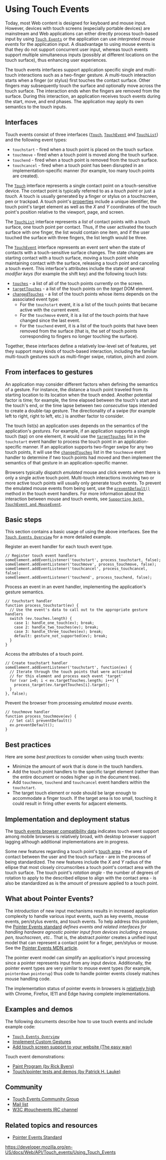 Using Touch Events
==================

Today, most Web content is designed for keyboard and mouse input. However, devices with touch screens (especially portable devices) are mainstream and Web applications can either directly process touch-based input by using [`Touch Events`](../touch_events) or the application can use *interpreted mouse events* for the application input. A disadvantage to using mouse events is that they do not support concurrent user input, whereas touch events support multiple simultaneous inputs (possibly at different locations on the touch surface), thus enhancing user experiences.

The touch events interfaces support application specific single and multi-touch interactions such as a two-finger gesture. A multi-touch interaction starts when a finger (or stylus) first touches the contact surface. Other fingers may subsequently touch the surface and optionally move across the touch surface. The interaction ends when the fingers are removed from the surface. During this interaction, an application receives touch events during the start, move, and end phases. The application may apply its own semantics to the touch inputs.

Interfaces
----------

Touch events consist of three interfaces ([`Touch`](../touch), [`TouchEvent`](../touchevent) and [`TouchList`](../touchlist)) and the following event types:

-   `touchstart` - fired when a touch point is placed on the touch surface.
-   `touchmove` - fired when a touch point is moved along the touch surface.
-   `touchend` - fired when a touch point is removed from the touch surface.
-   `touchcancel` - fired when a touch point has been disrupted in an implementation-specific manner (for example, too many touch points are created).

The [`Touch`](../touch) interface represents a single contact point on a touch-sensitive device. The contact point is typically referred to as a *touch point* or just a *touch*. A touch is usually generated by a finger or stylus on a touchscreen, pen or trackpad. A touch point's [properties](../touch#properties) include a unique identifier, the touch point's target element as well as the *X* and *Y* coordinates of the touch point's position relative to the viewport, page, and screen.

The [`TouchList`](../touchlist) interface represents a *list* of contact points with a touch surface, one touch point per contact. Thus, if the user activated the touch surface with one finger, the list would contain one item, and if the user touched the surface with three fingers, the list length would be three.

The [`TouchEvent`](../touchevent) interface represents an event sent when the state of contacts with a touch-sensitive surface changes. The state changes are starting contact with a touch surface, moving a touch point while maintaining contact with the surface, releasing a touch point and canceling a touch event. This interface's attributes include the state of several *modifier keys* (for example the shift key) and the following touch lists:

-   [`touches`](../touchevent/touches) - a list of all of the touch points currently on the screen.
-   [`targetTouches`](../touchevent/targettouches) - a list of the touch points on the *target* DOM element.
-   [`changedTouches`](../touchevent/changedtouches) - a list of the touch points whose items depends on the associated event type:
    -   For the `touchstart` event, it is a list of the touch points that became active with the current event.
    -   For the `touchmove` event, it is a list of the touch points that have changed since the last event.
    -   For the `touchend` event, it is a list of the touch points that have been removed from the surface (that is, the set of touch points corresponding to fingers no longer touching the surface).

Together, these interfaces define a relatively low-level set of features, yet they support many kinds of touch-based interaction, including the familiar multi-touch gestures such as multi-finger swipe, rotation, pinch and zoom.

From interfaces to gestures
---------------------------

An application may consider different factors when defining the semantics of a gesture. For instance, the distance a touch point traveled from its starting location to its location when the touch ended. Another potential factor is time; for example, the time elapsed between the touch's start and the touch's end, or the time lapse between two *consecutive* taps intended to create a double-tap gesture. The directionality of a swipe (for example left to right, right to left, etc.) is another factor to consider.

The touch list(s) an application uses depends on the semantics of the application's *gestures*. For example, if an application supports a single touch (tap) on one element, it would use the [`targetTouches`](../touchevent/targettouches) list in the `touchstart` event handler to process the touch point in an application-specific manner. If an application supports two-finger swipe for any two touch points, it will use the [`changedTouches`](../touchevent/changedtouches) list in the `touchmove` event handler to determine if two touch points had moved and then implement the semantics of that gesture in an application-specific manner.

Browsers typically dispatch *emulated* mouse and click events when there is only a single active touch point. Multi-touch interactions involving two or more active touch points will usually only generate touch events. To prevent the emulated mouse events from being sent, use the [`preventDefault()`](../event/preventdefault) method in the touch event handlers. For more information about the interaction between mouse and touch events, see [`Supporting both TouchEvent and MouseEvent`](supporting_both_touchevent_and_mouseevent).

Basic steps
-----------

This section contains a basic usage of using the above interfaces. See the [`Touch Events Overview`](../touch_events) for a more detailed example.

Register an event handler for each touch event type.

    // Register touch event handlers
    someElement.addEventListener('touchstart', process_touchstart, false);
    someElement.addEventListener('touchmove', process_touchmove, false);
    someElement.addEventListener('touchcancel', process_touchcancel, false);
    someElement.addEventListener('touchend', process_touchend, false);

Process an event in an event handler, implementing the application's gesture semantics.

    // touchstart handler
    function process_touchstart(ev) {
      // Use the event's data to call out to the appropriate gesture handlers
      switch (ev.touches.length) {
        case 1: handle_one_touch(ev); break;
        case 2: handle_two_touches(ev); break;
        case 3: handle_three_touches(ev); break;
        default: gesture_not_supported(ev); break;
      }
    }

Access the attributes of a touch point.

    // Create touchstart handler
    someElement.addEventListener('touchstart', function(ev) {
      // Iterate through the touch points that were activated
      // for this element and process each event 'target'
      for (var i=0; i < ev.targetTouches.length; i++) {
        process_target(ev.targetTouches[i].target);
      }
    }, false);

Prevent the browser from processing *emulated mouse events*.

    // touchmove handler
    function process_touchmove(ev) {
      // Set call preventDefault()
      ev.preventDefault();
    }

Best practices
--------------

Here are some *best practices* to consider when using touch events:

-   Minimize the amount of work that is done in the touch handlers.
-   Add the touch point handlers to the specific target element (rather than the entire document or nodes higher up in the document tree).
-   Add `touchmove`, `touchend` and `touchcancel` event handlers within the `touchstart`.
-   The target touch element or node should be large enough to accommodate a finger touch. If the target area is too small, touching it could result in firing other events for adjacent elements.

Implementation and deployment status
------------------------------------

The [touch events browser compatibility data](../touch_events#browser_compatibility) indicates touch event support among mobile browsers is relatively broad, with desktop browser support lagging although additional implementations are in progress.

Some new features regarding a touch point's [touch area](../touch#touch_area) - the area of contact between the user and the touch surface - are in the process of being standardized. The new features include the *X* and *Y* radius of the ellipse that most closely circumscribes a touch point's contact area with the touch surface. The touch point's *rotation angle* - the number of degrees of rotation to apply to the described ellipse to align with the contact area - is also be standardized as is the amount of pressure applied to a touch point.

What about Pointer Events?
--------------------------

The introduction of new input mechanisms results in increased application complexity to handle various input events, such as key events, mouse events, pen/stylus events, and touch events. To help address this problem, the [Pointer Events standard](https://www.w3.org/TR/pointerevents/) *defines events and related interfaces for handling hardware agnostic pointer input from devices including a mouse, pen, touchscreen, etc.*. That is, the abstract *pointer* creates a unified input model that can represent a contact point for a finger, pen/stylus or mouse. See the [Pointer Events MDN article](../pointer_events).

The pointer event model can simplify an application's input processing since a pointer represents input from any input device. Additionally, the pointer event types are very similar to mouse event types (for example, `pointerdown` `pointerup`) thus code to handle pointer events closely matches mouse handling code.

The implementation status of pointer events in browsers is [relatively high](https://caniuse.com/#search=pointer) with Chrome, Firefox, IE11 and Edge having complete implementations.

Examples and demos
------------------

The following documents describe how to use touch events and include example code:

-   [`Touch Events Overview`](../touch_events)
-   [Implement Custom Gestures](https://developers.google.com/web/fundamentals/design-and-ui/input/touch/touch-events)
-   [Add touch screen support to your website (The easy way)](https://www.codicode.com/art/easy_way_to_add_touch_support_to_your_website.aspx)

Touch event demonstrations:

-   [Paint Program (by Rick Byers)](https://rbyers.github.io/paint.html)
-   [Touch/pointer tests and demos (by Patrick H. Lauke)](https://patrickhlauke.github.io/touch/)

Community
---------

-   [Touch Events Community Group](https://github.com/w3c/touch-events)
-   [Mail list](https://lists.w3.org/Archives/Public/public-touchevents/)
-   [W3C \#touchevents IRC channel](irc://irc.w3.org:6667/)

Related topics and resources
----------------------------

-   [Pointer Events Standard](https://www.w3.org/TR/pointerevents/)

<a href="https://developer.mozilla.org/en-US/docs/Web/API/Touch_events/Using_Touch_Events" class="_attribution-link">https://developer.mozilla.org/en-US/docs/Web/API/Touch_events/Using_Touch_Events</a>
